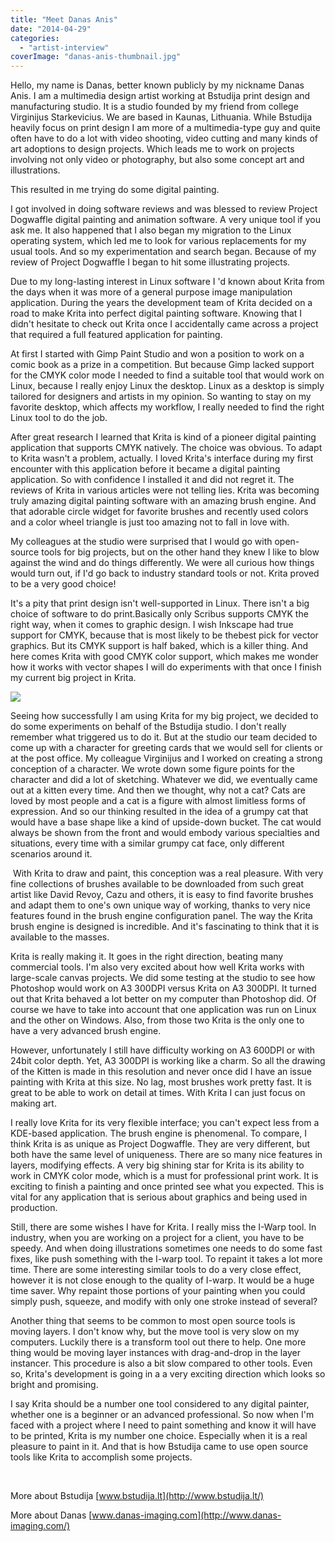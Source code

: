 ```yaml
---
title: "Meet Danas Anis"
date: "2014-04-29"
categories: 
  - "artist-interview"
coverImage: "danas-anis-thumbnail.jpg"
---
```


Hello, my name is Danas, better known publicly by my nickname Danas Anis. I am a multimedia design artist working at Bstudija print design and manufacturing studio. It is a studio founded by my friend from college Virginijus Starkevicius. We are based in Kaunas, Lithuania. While Bstudija heavily focus on print design I am more of a multimedia-type guy and quite often have to do a lot with video shooting, video cutting and many kinds of art adoptions to design projects. Which leads me to work on projects involving not only video or photography, but also some concept art and illustrations.

This resulted in me trying do some digital painting.

I got involved in doing software reviews and was blessed to review Project Dogwaffle digital painting and animation software. A very unique tool if you ask me. It also happened that I also began my migration to the Linux operating system, which led me to look for various replacements for my usual tools. And so my experimentation and search began. Because of my review of Project Dogwaffle I began to hit some illustrating projects.

Due to my long-lasting interest in Linux software I 'd known about Krita from the days when it was more of a general purpose image manipulation application. During the years the development team of Krita decided on a road to make Krita into perfect digital painting software. Knowing that I didn't hesitate to check out Krita once I accidentally came across a project that required a full featured application for painting.

At first I started with Gimp Paint Studio and won a position to work on a comic book as a prize in a competition. But because Gimp lacked support for the CMYK color mode I needed to find a suitable tool that would work on Linux, because I really enjoy Linux the desktop. Linux as a desktop is simply tailored for designers and artists in my opinion. So wanting to stay on my favorite desktop, which affects my workflow, I really needed to find the right Linux tool to do the job.

After great research I learned that Krita is kind of a pioneer digital painting application that supports CMYK natively. The choice was obvious. To adapt to Krita wasn't a problem, actually. I loved Krita's interface during my first encounter with this application before it became a digital painting application. So with confidence I installed it and did not regret it. The reviews of Krita in various articles were not telling lies. Krita was becoming truly amazing digital painting software with an amazing brush engine. And that adorable circle widget for favorite brushes and recently used colors and a color wheel triangle is just too amazing not to fall in love with.

My colleagues at the studio were surprised that I would go with open-source tools for big projects, but on the other hand they knew I like to blow against the wind and do things differently. We were all curious how things would turn out, if I'd go back to industry standard tools or not. Krita proved to be a very good choice!

It's a pity that print design isn't well-supported in Linux. There isn't a big choice of software to do print.Basically only Scribus supports CMYK the right way, when it comes to graphic design. I wish Inkscape had true support for CMYK, because that is most likely to be thebest pick for vector graphics. But its CMYK support is half baked, which is a killer thing. And here comes Krita with good CMYK color support, which makes me wonder how it works with vector shapes I will do experiments with that once I finish my current big project in Krita.

![](../images/mur-kiss-miau-birthday-001b.jpeg)

Seeing how successfully I am using Krita for my big project, we decided to do some experiments on behalf of the Bstudija studio. I don't really remember what triggered us to do it. But at the studio our team decided to come up with a character for greeting cards that we would sell for clients or at the post office. My colleague Virginijus and I worked on creating a strong conception of a character. We wrote down some figure points for the character and did a lot of sketching. Whatever we did, we eventually came out at a kitten every time. And then we thought, why not a cat? Cats are loved by most people and a cat is a figure with almost limitless forms of expression. And so our thinking resulted in the idea of a grumpy cat that would have a base shape like a kind of upside-down bucket. The cat would always be shown from the front and would embody various specialties and situations, every time with a similar grumpy cat face, only different scenarios around it.

 With Krita to draw and paint, this conception was a real pleasure. With very fine collections of brushes available to be downloaded from such great artist like David Revoy, Cazu and others, it is easy to find favorite brushes and adapt them to one's own unique way of working, thanks to very nice features found in the brush engine configuration panel. The way the Krita brush engine is designed is incredible. And it's fascinating to think that it is available to the masses.

Krita is really making it. It goes in the right direction, beating many commercial tools. I'm also very excited about how well Krita works with large-scale canvas projects. We did some testing at the studio to see how Photoshop would work on A3 300DPI versus Krita on A3 300DPI. It turned out that Krita behaved a lot better on my computer than Photoshop did. Of course we have to take into account that one application was run on Linux and the other on Windows. Also, from those two Krita is the only one to have a very advanced brush engine.

However, unfortunately I still have difficulty working on A3 600DPI or with 24bit color depth. Yet, A3 300DPI is working like a charm. So all the drawing of the Kitten is made in this resolution and never once did I have an issue painting with Krita at this size. No lag, most brushes work pretty fast. It is great to be able to work on detail at times. With Krita I can just focus on making art.

I really love Krita for its very flexible interface; you can't expect less from a KDE-based application. The brush engine is phenomenal. To compare, I think Krita is as unique as Project Dogwaffle. They are very different, but both have the same level of uniqueness. There are so many nice features in layers, modifying effects. A very big shining star for Krita is its ability to work in CMYK color mode, which is a must for professional print work. It is exciting to finish a painting and once printed see what you expected. This is vital for any application that is serious about graphics and being used in production.

Still, there are some wishes I have for Krita. I really miss the I-Warp tool. In industry, when you are working on a project for a client, you have to be speedy. And when doing illustrations sometimes one needs to do some fast fixes, like push something with the I-warp tool. To repaint it takes a lot more time. There are some interesting similar tools to do a very close effect, however it is not close enough to the quality of I-warp. It would be a huge time saver. Why repaint those portions of your painting when you could simply push, squeeze, and modify with only one stroke instead of several?

Another thing that seems to be common to most open source tools is moving layers. I don't know why, but the move tool is very slow on my computers. Luckily there is a transform tool out there to help. One more thing would be moving layer instances with drag-and-drop in the layer instancer. This procedure is also a bit slow compared to other tools. Even so, Krita's development is going in a a very exciting direction which looks so bright and promising.

I say Krita should be a number one tool considered to any digital painter, whether one is a beginner or an advanced professional. So now when I'm faced with a project where I need to paint something and know it will have to be printed, Krita is my number one choice. Especially when it is a real pleasure to paint in it. And that is how Bstudija came to use open source tools like Krita to accomplish some projects.

 

More about Bstudija [www.bstudija.lt](http://www.bstudija.lt/)

More about Danas [www.danas-imaging.com](http://www.danas-imaging.com/)
